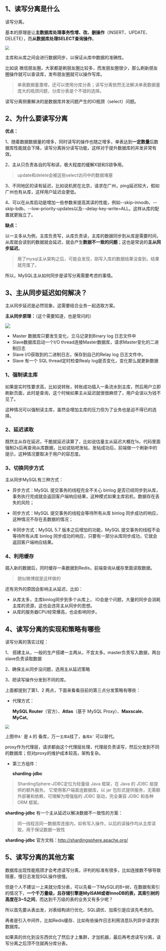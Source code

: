 ## 1、读写分离是什么

读写分离。

基本的原理是让**主数据库处理事务性增、改、删操作**（INSERT、UPDATE、DELETE），而**从数据库处理SELECT查询操作**。 

<img src="https://cdn.jsdelivr.net/gh/DogerRain/image@main/img/image-20210329163904458.png" style="zoom:80%;" />



主库和从库之间会进行数据同步，以保证从库中数据的准确性。

比如说 微信朋友圈，大家都是刷朋友圈比较多，而发朋友圈很少，那么刷新朋友圈操作就可以查读库，发布朋友圈就可以操作写库。

> 单表数据量激增，还可以使用分库分表；读写分离依然无法解决单表数据量庞大的瓶颈问题，分库分表是个不错的选择。

读写分离侧重解决的是数据库并发问题产生的IO瓶颈（select）问题。

## 2、为什么要读写分离

**优点：**

1、随着数据数据量的增多，同时读写的操作也随之增多，单表达到**一定数量**后数据库性能就会下降，读写分离拆分读写功能，这样对于提升数据库的并发非常有效。

2、主从只负责各自的写和读，极大程度的缓解X锁和S锁争用。

> update和delete会被这些select访问中的数据堵塞

3、不同地区的读有延迟，比如说机房在北京，请求在广州，ping延迟较大，假如广州也有从库，这样用户延迟会更低。

4、可以在从库启动是增加一些参数来提高其读的性能，例如--skip-innodb、--skip-bdb、--low-priority-updates以及--delay-key-write=ALL。这样从库的配置就更独立了。

**缺点：**

以一主多从为例，主库负责写，从库负责读，主库的数据同步到从库是需要时间，从库就会读到的数据就会延迟，就会产生**数据不一致的问题**；这也是常说的**主从同步延迟**。

> 用了mysql主从架构之后，可能会发现，刚写入库的数据结果没查到，结果就完蛋了。

所以，MySQL主从如何同步是读写分离需要考虑的事情。



## 3、主从同步延迟如何解决？

主从同步延迟是必然现象，这需要结合业务一起选取方案。

**主从同步原理：**（这个需要知道，也是常问的）

![](https://img.jbzj.com/file_images/article/201903/201932694803981.png?201922694814)

- Master 数据库只要发生变化，立马记录到Binary log 日志文件中
- Slave数据库启动一个I/O thread连接Master数据库，请求Master变化的二进制日志
- Slave I/O获取到的二进制日志，保存到自己的Relay log 日志文件中。
- Slave 有一个 SQL thread定时检查Realy log是否变化，变化那么就更新数据



### 1、强制读主库 

如果是实时性要求高，比如说转账，转账成功插入一条流水到主库，然后用户立即刷新页面，此时是查询，这个时候如果主从延迟就很很麻烦了，用户会误以为钱不见了。

这种情况可以强制读主库，虽然会增加主库的压力但为了业务也是迫不得已的选择。

### 2、延迟读取

既然主从存在延迟，干脆就延迟读算了，比如说估量主从延迟大概在1s，代码里面强制2s后再查询从库数据，比如说贴吧发帖，发帖成功后，前端做一个刷新中的提示，这种情况要取决于用户的容忍度。

### 3、切换同步方式

主从同步MySQL有三种方式：

- 异步方式：MySQL 提交事务的线程完全不关心 binlog 是否已经同步到从库，事务执行完成就会返回客户端响应结果，这种模式如果主库宕机，数据存在丢失的风险；

- 同步方式：MySQL 提交事务的线程会等待所有从库 binlog 同步成功的响应，这种情况不存在丢数据的情况；

- 半同步方式：MySQL 5.7 版本之后增加的功能，MySQL 提交事务的线程不会等待所有从库 binlog 同步成功的响应，只要有一部分从库同步成功，它就会返回客户端响应结果。

### 4、利用缓存

插入新的数据后，同时缓存一条数据到Redis，前端查询从缓存里面读取数据。

> 貌似微博就是这样做的

还有另外的原因会影响主从延迟，比如：

- 从库太多，主库binlog同步到多个从库上， IO会是个问题，大量的同步会消耗主库的资源，这也会违背主从同步的思想。
- 从库的服务器CPU经常爆高，也会影响同步。

 

## 4、读写分离的实现和策略有哪些

读写分离的落实过程：

1、 搭建主从，一般的生产搭建一主两从，不宜太多。master负责写入数据，两台slave负责读取数据

2、确保主从同步没问题，选用主从延迟策略

3、把读写操作分发到不同的库。

上面都提到了第1、2 两点，下面来看看目前的第三点分发策略有哪些：

- 代理方式：

   **MySQL Router**（官方）、**Atlas**（基于 MySQL Proxy）、**Maxscale**、**MyCat**。

<img src="https://cdn.jsdelivr.net/gh/DogerRain/image@main/img/image-20210330090830473.png" style="zoom:80%;" />

上图中`A'` 是 `A` 的 备库，万一`主库A`挂了，`备库A'` 可以替代。

proxy作为代理层，请求都由这个代理层处理，代理层负责读写，然后分发到不同的数据库；但对proxy的维护成本较高，架构复杂。

- 第三方组件：

   **sharding-jdbc** 

> ShardingSphere-JDBC定位为轻量级 Java 框架，在 Java 的 JDBC 层提供的额外服务。 它使用客户端直连数据库，以 jar 包形式提供服务，无需额外部署和依赖，可理解为增强版的 JDBC 驱动，完全兼容 JDBC 和各种 ORM 框架。

 **sharding-jdbc** 有一个主从延迟以解决数据不一致性的方案：

> 同一线程且同一数据库连接内，如有写入操作，以后的读操作均从主库读取，用于保证数据一致性

 **sharding-jdbc** 官方文档：http://shardingsphere.apache.org/



## 5、读写分离的其他方案

数据库出现性能瓶颈才会考虑读写分离，评判的标准有很多，比如连接数不够导致阻塞，慢日志发现SQL操作很慢。

但是个人不建议一上来就分库分表，可以先看一下MySQL的B+树，在数据有索引的情况下，**一个千万量级，且存储引擎是MyISAM或者InnoDB的表，其索引树的高度在3~5之间**，而达到千万级的表的业务又有多少呢？

所以首先要从表出发，对表结构进行优化、SQL调优、加索引是应该先考虑的。

再者是引入中间件，比如Redis缓存、比如有些操作日志利用消息队列异步请求到数据库。

如果真的优化到没东西优化了然后才上集群，才加机器，最后再考虑读写分离，读写分离之后顶不住就再分库分表。



